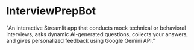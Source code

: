 # InterviewPrepBot
"An interactive Streamlit app that conducts mock technical or behavioral interviews, asks dynamic AI-generated questions, collects your answers, and gives personalized feedback using Google Gemini API."
